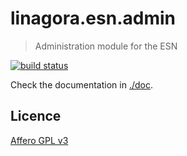 # linagora.esn.admin

> Administration module for the ESN

[![build status](https://ci.linagora.com/linagora/lgs/openpaas/linagora.esn.admin/badges/master/build.svg)](https://ci.linagora.com/linagora/lgs/openpaas/linagora.esn.admin/commits/master)

Check the documentation in [./doc](./doc).

## Licence

[Affero GPL v3](http://www.gnu.org/licenses/agpl-3.0.html)
